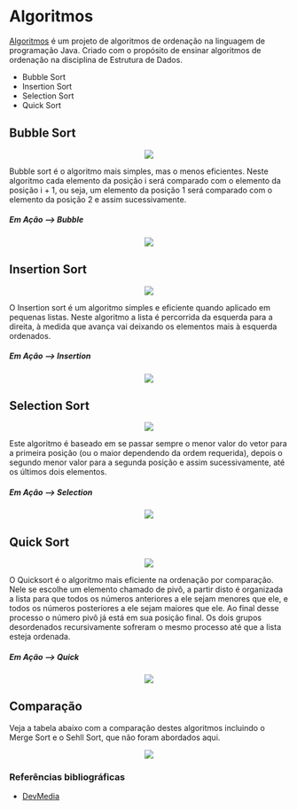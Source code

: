 # Algoritmos

[Algoritmos](https://github.com/RafaelOFreitas/algoritmos) é um projeto de algoritmos de ordenação na linguagem de programação Java. Criado com o propósito de ensinar algoritmos de ordenação na disciplina de Estrutura de Dados.

* Bubble Sort
* Insertion Sort
* Selection Sort
* Quick Sort

## Bubble Sort

<p align="center">
  <img src="BubbleSort.jpg">
</p>

Bubble sort é o algoritmo mais simples, mas o menos eficientes. Neste algoritmo cada elemento da posição i será comparado com o elemento da posição i + 1, ou seja, um elemento da posição 1 será comparado com o elemento da posição 2 e assim sucessivamente.

##### Em Ação --> Bubble

<p align="center">
  <img src="BubbleSort.gif">
</p>

## Insertion Sort

<p align="center">
  <img src="InsertioSort.jpg">
</p>

O Insertion sort é um algoritmo simples e eficiente quando aplicado em pequenas listas. Neste algoritmo a lista é percorrida da esquerda para a direita, à medida que avança vai deixando os elementos mais à esquerda ordenados.

##### Em Ação --> Insertion

<p align="center">
  <img src="InsertionSort.gif">
</p>

## Selection Sort

<p align="center">
  <img src="SelectionSort.jpg">
</p>

Este algoritmo é baseado em se passar sempre o menor valor do vetor para a primeira posição (ou o maior dependendo da ordem requerida), depois o segundo menor valor para a segunda posição e assim sucessivamente, até os últimos dois elementos.

##### Em Ação --> Selection

<p align="center">
  <img src="SelectionSort.gif">
</p>

## Quick Sort

<p align="center">
  <img src="QuickSort.jpg">
</p>

O Quicksort é o algoritmo mais eficiente na ordenação por comparação. Nele se escolhe um elemento chamado de pivô, a partir disto é organizada a lista para que todos os números anteriores a ele sejam menores que ele, e todos os números posteriores a ele sejam maiores que ele. Ao final desse processo o número pivô já está em sua posição final. Os dois grupos desordenados recursivamente sofreram o mesmo processo até que a lista esteja ordenada.

##### Em Ação --> Quick

<p align="center">
  <img src="QuickSort.gif">
</p>

## Comparação

Veja a tabela abaixo com a comparação destes algoritmos incluindo o Merge Sort e o Sehll Sort, que não foram abordados aqui.

<p align="center">
  <img src="compara.jpg">
</p>

### Referências bibliográficas

* [DevMedia](https://www.devmedia.com.br/algoritmos-de-ordenacao-analise-e-comparacao/28261)